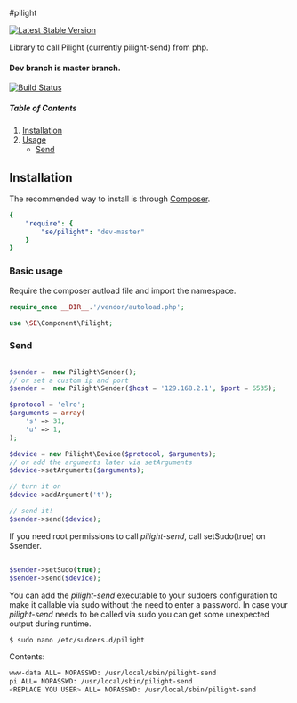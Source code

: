 #pilight

[![Latest Stable Version](https://poser.pugx.org/se/pilight/v/stable.png)](https://packagist.org/packages/se/pilight)

Library to call Pilight (currently pilight-send) from php.

#### Dev branch is master branch.

[![Build Status](https://api.travis-ci.org/sveneisenschmidt/pilight.png?branch=master)](https://travis-ci.org/sveneisenschmidt/pilight)


##### Table of Contents

1. [Installation](#installation)
2. [Usage](#usage)
    * [Send](#send) 

<a name="installation"></a>
## Installation

The recommended way to install is through [Composer](http://getcomposer.org).

```yaml
{
    "require": {
        "se/pilight": "dev-master"
    }
}
```

### Basic usage
Require the composer autload file and import the namespace.

```php
require_once __DIR__.'/vendor/autoload.php';

use \SE\Component\Pilight;

```

### Send

```php

$sender =  new Pilight\Sender();
// or set a custom ip and port
$sender =  new Pilight\Sender($host = '129.168.2.1', $port = 6535);

$protocol = 'elro';
$arguments = array(
    's' => 31,
    'u' => 1,
);

$device = new Pilight\Device($protocol, $arguments);
// or add the arguments later via setArguments
$device->setArguments($arguments);

// turn it on
$device->addArgument('t');

// send it!
$sender->send($device);
```

If you need root permissions to call *pilight-send*, call setSudo(true) on $sender.
```php

$sender->setSudo(true);
$sender->send($device);
```

You can add the *pilight-send* executable to your sudoers configuration to make it callable via sudo without the need to enter a password. In case your *pilight-send* needs to be called via sudo you can get some unexpected output during runtime.

```bash
$ sudo nano /etc/sudoers.d/pilight
```

Contents:
```bash
www-data ALL= NOPASSWD: /usr/local/sbin/pilight-send
pi ALL= NOPASSWD: /usr/local/sbin/pilight-send
<REPLACE YOU USER> ALL= NOPASSWD: /usr/local/sbin/pilight-send
```










